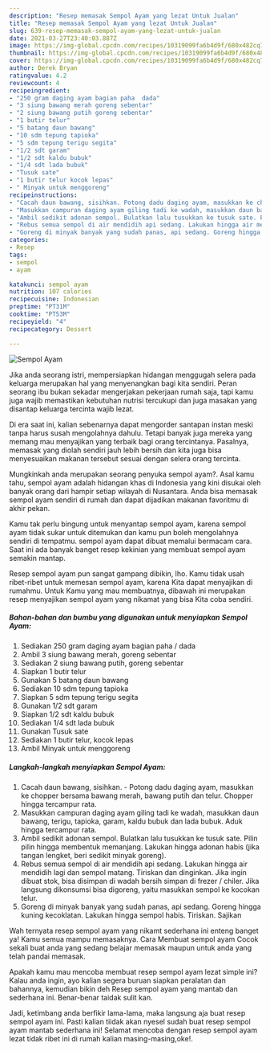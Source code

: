 ```yaml
---
description: "Resep memasak Sempol Ayam yang lezat Untuk Jualan"
title: "Resep memasak Sempol Ayam yang lezat Untuk Jualan"
slug: 639-resep-memasak-sempol-ayam-yang-lezat-untuk-jualan
date: 2021-03-27T23:40:03.887Z
image: https://img-global.cpcdn.com/recipes/10319099fa6b4d9f/680x482cq70/sempol-ayam-foto-resep-utama.jpg
thumbnail: https://img-global.cpcdn.com/recipes/10319099fa6b4d9f/680x482cq70/sempol-ayam-foto-resep-utama.jpg
cover: https://img-global.cpcdn.com/recipes/10319099fa6b4d9f/680x482cq70/sempol-ayam-foto-resep-utama.jpg
author: Derek Bryan
ratingvalue: 4.2
reviewcount: 4
recipeingredient:
- "250 gram daging ayam bagian paha  dada"
- "3 siung bawang merah goreng sebentar"
- "2 siung bawang putih goreng sebentar"
- "1 butir telur"
- "5 batang daun bawang"
- "10 sdm tepung tapioka"
- "5 sdm tepung terigu segita"
- "1/2 sdt garam"
- "1/2 sdt kaldu bubuk"
- "1/4 sdt lada bubuk"
- "Tusuk sate"
- "1 butir telur kocok lepas"
- " Minyak untuk menggoreng"
recipeinstructions:
- "Cacah daun bawang, sisihkan. Potong dadu daging ayam, masukkan ke chopper bersama bawang merah, bawang putih dan telur. Chopper hingga tercampur rata."
- "Masukkan campuran daging ayam giling tadi ke wadah, masukkan daun bawang, terigu, tapioka, garam, kaldu bubuk dan lada bubuk. Aduk hingga tercampur rata."
- "Ambil sedikit adonan sempol. Bulatkan lalu tusukkan ke tusuk sate. Pilin pilin hingga membentuk memanjang. Lakukan hingga adonan habis (jika tangan lengket, beri sedikit minyak goreng)."
- "Rebus semua sempol di air mendidih api sedang. Lakukan hingga air mendidih lagi dan sempol matang. Tiriskan dan dinginkan. Jika ingin dibuat stok, bisa disimpan di wadah bersih simpan di frezer / chiler. Jika langsung dikonsumsi bisa digoreng, yaitu masukkan sempol ke kocokan telur."
- "Goreng di minyak banyak yang sudah panas, api sedang. Goreng hingga kuning kecoklatan. Lakukan hingga sempol habis. Tiriskan. Sajikan"
categories:
- Resep
tags:
- sempol
- ayam

katakunci: sempol ayam 
nutrition: 107 calories
recipecuisine: Indonesian
preptime: "PT31M"
cooktime: "PT53M"
recipeyield: "4"
recipecategory: Dessert

---
```



![Sempol Ayam](https://img-global.cpcdn.com/recipes/10319099fa6b4d9f/680x482cq70/sempol-ayam-foto-resep-utama.jpg)

Jika anda seorang istri, mempersiapkan hidangan menggugah selera pada keluarga merupakan hal yang menyenangkan bagi kita sendiri. Peran seorang ibu bukan sekadar mengerjakan pekerjaan rumah saja, tapi kamu juga wajib memastikan kebutuhan nutrisi tercukupi dan juga masakan yang disantap keluarga tercinta wajib lezat.

Di era  saat ini, kalian sebenarnya dapat mengorder santapan instan meski tanpa harus susah mengolahnya dahulu. Tetapi banyak juga mereka yang memang mau menyajikan yang terbaik bagi orang tercintanya. Pasalnya, memasak yang diolah sendiri jauh lebih bersih dan kita juga bisa menyesuaikan makanan tersebut sesuai dengan selera orang tercinta. 



Mungkinkah anda merupakan seorang penyuka sempol ayam?. Asal kamu tahu, sempol ayam adalah hidangan khas di Indonesia yang kini disukai oleh banyak orang dari hampir setiap wilayah di Nusantara. Anda bisa memasak sempol ayam sendiri di rumah dan dapat dijadikan makanan favoritmu di akhir pekan.

Kamu tak perlu bingung untuk menyantap sempol ayam, karena sempol ayam tidak sukar untuk ditemukan dan kamu pun boleh mengolahnya sendiri di tempatmu. sempol ayam dapat dibuat memalui bermacam cara. Saat ini ada banyak banget resep kekinian yang membuat sempol ayam semakin mantap.

Resep sempol ayam pun sangat gampang dibikin, lho. Kamu tidak usah ribet-ribet untuk memesan sempol ayam, karena Kita dapat menyajikan di rumahmu. Untuk Kamu yang mau membuatnya, dibawah ini merupakan resep menyajikan sempol ayam yang nikamat yang bisa Kita coba sendiri.

<!--inarticleads1-->

##### Bahan-bahan dan bumbu yang digunakan untuk menyiapkan Sempol Ayam:

1. Sediakan 250 gram daging ayam bagian paha / dada
1. Ambil 3 siung bawang merah, goreng sebentar
1. Sediakan 2 siung bawang putih, goreng sebentar
1. Siapkan 1 butir telur
1. Gunakan 5 batang daun bawang
1. Sediakan 10 sdm tepung tapioka
1. Siapkan 5 sdm tepung terigu segita
1. Gunakan 1/2 sdt garam
1. Siapkan 1/2 sdt kaldu bubuk
1. Sediakan 1/4 sdt lada bubuk
1. Gunakan Tusuk sate
1. Sediakan 1 butir telur, kocok lepas
1. Ambil  Minyak untuk menggoreng




<!--inarticleads2-->

##### Langkah-langkah menyiapkan Sempol Ayam:

1. Cacah daun bawang, sisihkan. - Potong dadu daging ayam, masukkan ke chopper bersama bawang merah, bawang putih dan telur. Chopper hingga tercampur rata.
1. Masukkan campuran daging ayam giling tadi ke wadah, masukkan daun bawang, terigu, tapioka, garam, kaldu bubuk dan lada bubuk. Aduk hingga tercampur rata.
1. Ambil sedikit adonan sempol. Bulatkan lalu tusukkan ke tusuk sate. Pilin pilin hingga membentuk memanjang. Lakukan hingga adonan habis (jika tangan lengket, beri sedikit minyak goreng).
1. Rebus semua sempol di air mendidih api sedang. Lakukan hingga air mendidih lagi dan sempol matang. Tiriskan dan dinginkan. Jika ingin dibuat stok, bisa disimpan di wadah bersih simpan di frezer / chiler. Jika langsung dikonsumsi bisa digoreng, yaitu masukkan sempol ke kocokan telur.
1. Goreng di minyak banyak yang sudah panas, api sedang. Goreng hingga kuning kecoklatan. Lakukan hingga sempol habis. Tiriskan. Sajikan




Wah ternyata resep sempol ayam yang nikamt sederhana ini enteng banget ya! Kamu semua mampu memasaknya. Cara Membuat sempol ayam Cocok sekali buat anda yang sedang belajar memasak maupun untuk anda yang telah pandai memasak.

Apakah kamu mau mencoba membuat resep sempol ayam lezat simple ini? Kalau anda ingin, ayo kalian segera buruan siapkan peralatan dan bahannya, kemudian bikin deh Resep sempol ayam yang mantab dan sederhana ini. Benar-benar taidak sulit kan. 

Jadi, ketimbang anda berfikir lama-lama, maka langsung aja buat resep sempol ayam ini. Pasti kalian tiidak akan nyesel sudah buat resep sempol ayam mantab sederhana ini! Selamat mencoba dengan resep sempol ayam lezat tidak ribet ini di rumah kalian masing-masing,oke!.

